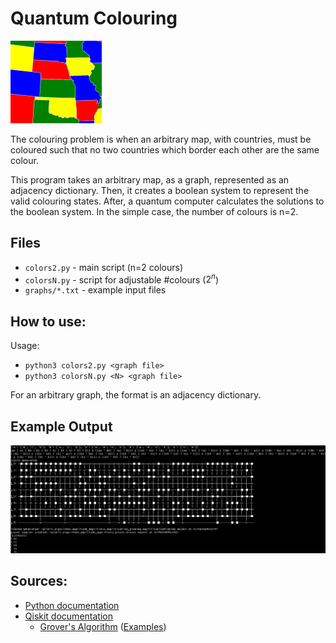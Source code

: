 # Quantum Colouring

![Example of the colouring problem, for part of the USA](images/coloring-map.png "Coloured Map")

The colouring problem is when an arbitrary map, with countries, must be coloured such that
no two countries which border each other are the same colour.

This program takes an arbitrary map, as a graph, represented as an adjacency dictionary.
Then, it creates a boolean system to represent the valid colouring states.
After, a quantum computer calculates the solutions to the boolean system.
In the simple case, the number of colours is n=2.

## Files
- `colors2.py` - main script (n=2 colours)
- `colorsN.py` - script for adjustable #colours ($2^n$)
- `graphs/*.txt` - example input files

## How to use:
Usage:
- `python3 colors2.py <graph file>`
- `python3 colorsN.py <N> <graph file>`

For an arbitrary graph, the format is an adjacency dictionary.

## Example Output
![`python3 colorsN.py 2 graphs/5-2.txt`](images/example.png "Example Output")

## Sources:
- [Python documentation](https://www.python.org/doc/)
- [Qiskit documentation](https://qiskit.org/)
  - [Grover's Algorithm](https://qiskit.org/textbook/ch-algorithms/grover.html) ([Examples](https://qiskit.org/documentation/stable/0.24/tutorials/algorithms/08_grover_examples.html))
